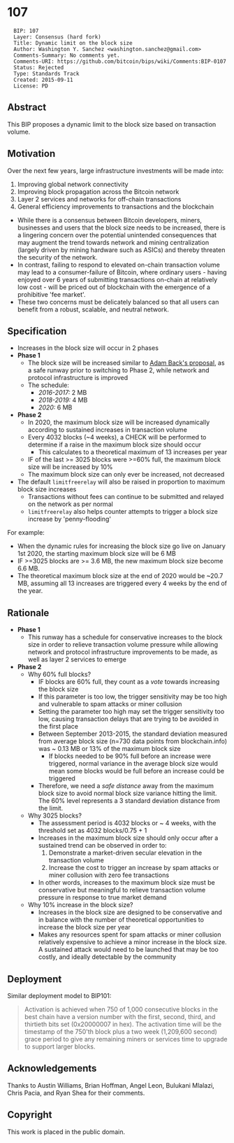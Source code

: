 # 107

      BIP: 107
      Layer: Consensus (hard fork)
      Title: Dynamic limit on the block size
      Author: Washington Y. Sanchez <washington.sanchez@gmail.com>
      Comments-Summary: No comments yet.
      Comments-URI: https://github.com/bitcoin/bips/wiki/Comments:BIP-0107
      Status: Rejected
      Type: Standards Track
      Created: 2015-09-11
      License: PD

## Abstract

This BIP proposes a dynamic limit to the block size based on transaction
volume.

## Motivation

Over the next few years, large infrastructure investments will be made
into:

1.  Improving global network connectivity
2.  Improving block propagation across the Bitcoin network
3.  Layer 2 services and networks for off-chain transactions
4.  General efficiency improvements to transactions and the blockchain

-   While there is a consensus between Bitcoin developers, miners,
    businesses and users that the block size needs to be increased,
    there is a lingering concern over the potential unintended
    consequences that may augment the trend towards network and mining
    centralization (largely driven by mining hardware such as ASICs) and
    thereby threaten the security of the network.
-   In contrast, failing to respond to elevated on-chain transaction
    volume may lead to a consumer-failure of Bitcoin, where ordinary
    users - having enjoyed over 6 years of submitting transactions
    on-chain at relatively low cost - will be priced out of blockchain
    with the emergence of a prohibitive \'fee market\'.
-   These two concerns must be delicately balanced so that all users can
    benefit from a robust, scalable, and neutral network.

## Specification

-   Increases in the block size will occur in 2 phases
-   **Phase 1**
    -   The block size will be increased similar to [Adam Back\'s
        proposal](https://twitter.com/adam3us/status/636410827969421312 "wikilink"),
        as a safe runway prior to switching to Phase 2, while network
        and protocol infrastructure is improved
    -   The schedule:
        -   *2016-2017:* 2 MB
        -   *2018-2019:* 4 MB
        -   *2020:* 6 MB
-   **Phase 2**
    -   In 2020, the maximum block size will be increased dynamically
        according to sustained increases in transaction volume
    -   Every 4032 blocks (\~4 weeks), a CHECK will be performed to
        determine if a raise in the maximum block size should occur
        -   This calculates to a theoretical maximum of 13 increases per
            year
    -   IF of the last \>= 3025 blocks were \>=60% full, the maximum
        block size will be increased by 10%
    -   The maximum block size can only ever be increased, not decreased
-   The default `limitfreerelay` will also be raised in proportion to
    maximum block size increases
    -   Transactions without fees can continue to be submitted and
        relayed on the network as per normal
    -   `limitfreerelay` also helps counter attempts to trigger a block
        size increase by \'penny-flooding\'

For example:

-   When the dynamic rules for increasing the block size go live on
    January 1st 2020, the starting maximum block size will be 6 MB
-   IF \>=3025 blocks are \>= 3.6 MB, the new maximum block size become
    6.6 MB.
-   The theoretical maximum block size at the end of 2020 would be
    \~20.7 MB, assuming all 13 increases are triggered every 4 weeks by
    the end of the year.

## Rationale

-   **Phase 1**
    -   This runway has a schedule for conservative increases to the
        block size in order to relieve transaction volume pressure while
        allowing network and protocol infrastructure improvements to be
        made, as well as layer 2 services to emerge
-   **Phase 2**
    -   Why 60% full blocks?
        -   IF blocks are 60% full, they count as a *vote* towards
            increasing the block size
        -   If this parameter is too low, the trigger sensitivity may be
            too high and vulnerable to spam attacks or miner collusion
        -   Setting the parameter too high may set the trigger
            sensitivity too low, causing transaction delays that are
            trying to be avoided in the first place
        -   Between September 2013-2015, the standard deviation measured
            from average block size (n=730 data points from
            blockchain.info) was \~ 0.13 MB or 13% of the maximum block
            size
            -   If blocks needed to be 90% full before an increase were
                triggered, normal variance in the average block size
                would mean some blocks would be full before an increase
                could be triggered
        -   Therefore, we need a *safe distance* away from the maximum
            block size to avoid normal block size variance hitting the
            limit. The 60% level represents a 3 standard deviation
            distance from the limit.
    -   Why 3025 blocks?
        -   The assessment period is 4032 blocks or \~ 4 weeks, with the
            threshold set as 4032 blocks/0.75 + 1
        -   Increases in the maximum block size should only occur after
            a sustained trend can be observed in order to:
            1.  Demonstrate a market-driven secular elevation in the
                transaction volume
            2.  Increase the cost to trigger an increase by spam attacks
                or miner collusion with zero fee transactions
        -   In other words, increases to the maximum block size must be
            conservative but meaningful to relieve transaction volume
            pressure in response to true market demand
    -   Why 10% increase in the block size?
        -   Increases in the block size are designed to be conservative
            and in balance with the number of theoretical opportunities
            to increase the block size per year
        -   Makes any resources spent for spam attacks or miner
            collusion relatively expensive to achieve a minor increase
            in the block size. A sustained attack would need to be
            launched that may be too costly, and ideally detectable by
            the community

## Deployment

Similar deployment model to BIP101:

> Activation is achieved when 750 of 1,000 consecutive blocks in the
> best chain have a version number with the first, second, third, and
> thirtieth bits set (0x20000007 in hex). The activation time will be
> the timestamp of the 750\'th block plus a two week (1,209,600 second)
> grace period to give any remaining miners or services time to upgrade
> to support larger blocks.

## Acknowledgements

Thanks to Austin Williams, Brian Hoffman, Angel Leon, Bulukani Mlalazi,
Chris Pacia, and Ryan Shea for their comments.

## Copyright

This work is placed in the public domain.
